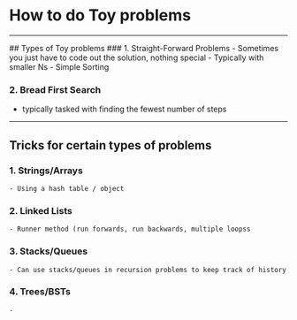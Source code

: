 # How to do Toy problems
<hr>
## Types of Toy problems
### 1. Straight-Forward Problems
  - Sometimes you just have to code out the solution, nothing special
  - Typically with smaller Ns
  - Simple Sorting

### 2. Bread First Search
  - typically tasked with finding the fewest number of steps

<hr>

## Tricks for certain types of problems
### 1. Strings/Arrays
    - Using a hash table / object
### 2. Linked Lists
    - Runner method (run forwards, run backwards, multiple loopss
### 3. Stacks/Queues
    - Can use stacks/queues in recursion problems to keep track of history
### 4. Trees/BSTs
    - 
